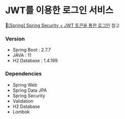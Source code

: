 # JWT를 이용한 로그인 서비스

📒[[Spring] Spring Security + JWT 토큰을 통한 로그인](https://gksdudrb922.tistory.com/217) 참고

### Version
- Spring Boot : 2.7.7
- JAVA : 11
- H2 Database : 1.4.199
### Dependencies
- Spring Web
- Spring Data JPA
- Spring Security
- Validation
- H2 Database
- Lombok
